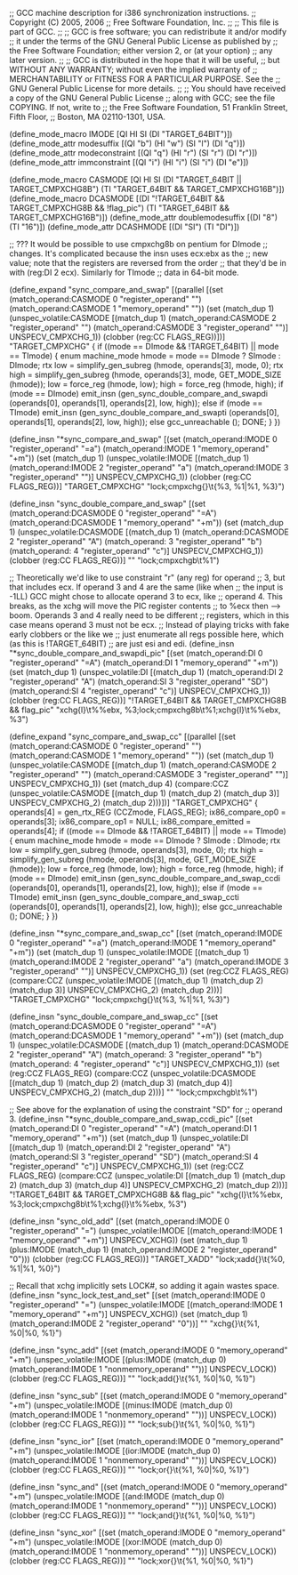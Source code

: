 ;; GCC machine description for i386 synchronization instructions.
;; Copyright (C) 2005, 2006
;; Free Software Foundation, Inc.
;;
;; This file is part of GCC.
;;
;; GCC is free software; you can redistribute it and/or modify
;; it under the terms of the GNU General Public License as published by
;; the Free Software Foundation; either version 2, or (at your option)
;; any later version.
;;
;; GCC is distributed in the hope that it will be useful,
;; but WITHOUT ANY WARRANTY; without even the implied warranty of
;; MERCHANTABILITY or FITNESS FOR A PARTICULAR PURPOSE.  See the
;; GNU General Public License for more details.
;;
;; You should have received a copy of the GNU General Public License
;; along with GCC; see the file COPYING.  If not, write to
;; the Free Software Foundation, 51 Franklin Street, Fifth Floor,
;; Boston, MA 02110-1301, USA.

(define_mode_macro IMODE [QI HI SI (DI "TARGET_64BIT")])
(define_mode_attr modesuffix [(QI "b") (HI "w") (SI "l") (DI "q")])
(define_mode_attr modeconstraint [(QI "q") (HI "r") (SI "r") (DI "r")])
(define_mode_attr immconstraint [(QI "i") (HI "i") (SI "i") (DI "e")])

(define_mode_macro CASMODE [QI HI SI (DI "TARGET_64BIT || TARGET_CMPXCHG8B")
                           (TI "TARGET_64BIT && TARGET_CMPXCHG16B")])
(define_mode_macro DCASMODE
  [(DI "!TARGET_64BIT && TARGET_CMPXCHG8B && !flag_pic")
   (TI "TARGET_64BIT && TARGET_CMPXCHG16B")])
(define_mode_attr doublemodesuffix [(DI "8") (TI "16")])
(define_mode_attr DCASHMODE [(DI "SI") (TI "DI")])

;; ??? It would be possible to use cmpxchg8b on pentium for DImode
;; changes.  It's complicated because the insn uses ecx:ebx as the
;; new value; note that the registers are reversed from the order
;; that they'd be in with (reg:DI 2 ecx).  Similarly for TImode 
;; data in 64-bit mode.

(define_expand "sync_compare_and_swap<mode>"
  [(parallel
    [(set (match_operand:CASMODE 0 "register_operand" "")
          (match_operand:CASMODE 1 "memory_operand" ""))
     (set (match_dup 1)
          (unspec_volatile:CASMODE
            [(match_dup 1)
             (match_operand:CASMODE 2 "register_operand" "")
             (match_operand:CASMODE 3 "register_operand" "")]
            UNSPECV_CMPXCHG_1))
     (clobber (reg:CC FLAGS_REG))])]
  "TARGET_CMPXCHG"
{
  if ((<MODE>mode == DImode && !TARGET_64BIT) || <MODE>mode == TImode)
    {
      enum machine_mode hmode = <MODE>mode == DImode ? SImode : DImode;
      rtx low = simplify_gen_subreg (hmode, operands[3], <MODE>mode, 0);
      rtx high = simplify_gen_subreg (hmode, operands[3], <MODE>mode,
                                      GET_MODE_SIZE (hmode));
      low = force_reg (hmode, low);
      high = force_reg (hmode, high);
      if (<MODE>mode == DImode)
        emit_insn (gen_sync_double_compare_and_swapdi
                   (operands[0], operands[1], operands[2], low, high));
      else if (<MODE>mode == TImode)
        emit_insn (gen_sync_double_compare_and_swapti
                   (operands[0], operands[1], operands[2], low, high));
      else
        gcc_unreachable ();
      DONE;
    }
})

(define_insn "*sync_compare_and_swap<mode>"
  [(set (match_operand:IMODE 0 "register_operand" "=a")
        (match_operand:IMODE 1 "memory_operand" "+m"))
   (set (match_dup 1)
        (unspec_volatile:IMODE
          [(match_dup 1)
           (match_operand:IMODE 2 "register_operand" "a")
           (match_operand:IMODE 3 "register_operand" "<modeconstraint>")]
          UNSPECV_CMPXCHG_1))
   (clobber (reg:CC FLAGS_REG))]
  "TARGET_CMPXCHG"
  "lock\;cmpxchg{<modesuffix>}\t{%3, %1|%1, %3}")

(define_insn "sync_double_compare_and_swap<mode>"
  [(set (match_operand:DCASMODE 0 "register_operand" "=A")
        (match_operand:DCASMODE 1 "memory_operand" "+m"))
   (set (match_dup 1)
        (unspec_volatile:DCASMODE
          [(match_dup 1)
           (match_operand:DCASMODE 2 "register_operand" "A")
           (match_operand:<DCASHMODE> 3 "register_operand" "b")
           (match_operand:<DCASHMODE> 4 "register_operand" "c")]
          UNSPECV_CMPXCHG_1))
   (clobber (reg:CC FLAGS_REG))]
  ""
  "lock\;cmpxchg<doublemodesuffix>b\t%1")

;; Theoretically we'd like to use constraint "r" (any reg) for operand
;; 3, but that includes ecx.  If operand 3 and 4 are the same (like when
;; the input is -1LL) GCC might chose to allocate operand 3 to ecx, like
;; operand 4.  This breaks, as the xchg will move the PIC register contents
;; to %ecx then --> boom.  Operands 3 and 4 really need to be different
;; registers, which in this case means operand 3 must not be ecx.
;; Instead of playing tricks with fake early clobbers or the like we
;; just enumerate all regs possible here, which (as this is !TARGET_64BIT)
;; are just esi and edi.
(define_insn "*sync_double_compare_and_swapdi_pic"
  [(set (match_operand:DI 0 "register_operand" "=A")
        (match_operand:DI 1 "memory_operand" "+m"))
   (set (match_dup 1)
        (unspec_volatile:DI
          [(match_dup 1)
           (match_operand:DI 2 "register_operand" "A")
           (match_operand:SI 3 "register_operand" "SD")
           (match_operand:SI 4 "register_operand" "c")]
          UNSPECV_CMPXCHG_1))
   (clobber (reg:CC FLAGS_REG))]
  "!TARGET_64BIT && TARGET_CMPXCHG8B && flag_pic"
  "xchg{l}\t%%ebx, %3\;lock\;cmpxchg8b\t%1\;xchg{l}\t%%ebx, %3")

(define_expand "sync_compare_and_swap_cc<mode>"
  [(parallel
    [(set (match_operand:CASMODE 0 "register_operand" "")
          (match_operand:CASMODE 1 "memory_operand" ""))
     (set (match_dup 1)
          (unspec_volatile:CASMODE
            [(match_dup 1)
             (match_operand:CASMODE 2 "register_operand" "")
             (match_operand:CASMODE 3 "register_operand" "")]
            UNSPECV_CMPXCHG_1))
     (set (match_dup 4)
          (compare:CCZ
            (unspec_volatile:CASMODE
              [(match_dup 1) (match_dup 2) (match_dup 3)] UNSPECV_CMPXCHG_2)
            (match_dup 2)))])]
  "TARGET_CMPXCHG"
{
  operands[4] = gen_rtx_REG (CCZmode, FLAGS_REG);
  ix86_compare_op0 = operands[3];
  ix86_compare_op1 = NULL;
  ix86_compare_emitted = operands[4];
  if ((<MODE>mode == DImode && !TARGET_64BIT) || <MODE>mode == TImode)
    {
      enum machine_mode hmode = <MODE>mode == DImode ? SImode : DImode;
      rtx low = simplify_gen_subreg (hmode, operands[3], <MODE>mode, 0);
      rtx high = simplify_gen_subreg (hmode, operands[3], <MODE>mode,
                                      GET_MODE_SIZE (hmode));
      low = force_reg (hmode, low);
      high = force_reg (hmode, high);
      if (<MODE>mode == DImode)
        emit_insn (gen_sync_double_compare_and_swap_ccdi
                   (operands[0], operands[1], operands[2], low, high));
      else if (<MODE>mode == TImode)
        emit_insn (gen_sync_double_compare_and_swap_ccti
                   (operands[0], operands[1], operands[2], low, high));
      else
        gcc_unreachable ();
      DONE;
    }
})

(define_insn "*sync_compare_and_swap_cc<mode>"
  [(set (match_operand:IMODE 0 "register_operand" "=a")
        (match_operand:IMODE 1 "memory_operand" "+m"))
   (set (match_dup 1)
        (unspec_volatile:IMODE
          [(match_dup 1)
           (match_operand:IMODE 2 "register_operand" "a")
           (match_operand:IMODE 3 "register_operand" "<modeconstraint>")]
          UNSPECV_CMPXCHG_1))
   (set (reg:CCZ FLAGS_REG)
        (compare:CCZ
          (unspec_volatile:IMODE
            [(match_dup 1) (match_dup 2) (match_dup 3)] UNSPECV_CMPXCHG_2)
          (match_dup 2)))]
  "TARGET_CMPXCHG"
  "lock\;cmpxchg{<modesuffix>}\t{%3, %1|%1, %3}")

(define_insn "sync_double_compare_and_swap_cc<mode>"
  [(set (match_operand:DCASMODE 0 "register_operand" "=A")
        (match_operand:DCASMODE 1 "memory_operand" "+m"))
   (set (match_dup 1)
        (unspec_volatile:DCASMODE
          [(match_dup 1)
           (match_operand:DCASMODE 2 "register_operand" "A")
           (match_operand:<DCASHMODE> 3 "register_operand" "b")
           (match_operand:<DCASHMODE> 4 "register_operand" "c")]
          UNSPECV_CMPXCHG_1))
   (set (reg:CCZ FLAGS_REG)
        (compare:CCZ
          (unspec_volatile:DCASMODE
            [(match_dup 1) (match_dup 2) (match_dup 3) (match_dup 4)]
            UNSPECV_CMPXCHG_2)
          (match_dup 2)))]
  ""
  "lock\;cmpxchg<doublemodesuffix>b\t%1")

;; See above for the explanation of using the constraint "SD" for
;; operand 3.
(define_insn "*sync_double_compare_and_swap_ccdi_pic"
  [(set (match_operand:DI 0 "register_operand" "=A")
        (match_operand:DI 1 "memory_operand" "+m"))
   (set (match_dup 1)
        (unspec_volatile:DI
          [(match_dup 1)
           (match_operand:DI 2 "register_operand" "A")
           (match_operand:SI 3 "register_operand" "SD")
           (match_operand:SI 4 "register_operand" "c")]
          UNSPECV_CMPXCHG_1))
   (set (reg:CCZ FLAGS_REG)
        (compare:CCZ
          (unspec_volatile:DI
            [(match_dup 1) (match_dup 2) (match_dup 3) (match_dup 4)]
            UNSPECV_CMPXCHG_2)
          (match_dup 2)))]
  "!TARGET_64BIT && TARGET_CMPXCHG8B && flag_pic"
  "xchg{l}\t%%ebx, %3\;lock\;cmpxchg8b\t%1\;xchg{l}\t%%ebx, %3")

(define_insn "sync_old_add<mode>"
  [(set (match_operand:IMODE 0 "register_operand" "=<modeconstraint>")
        (unspec_volatile:IMODE
          [(match_operand:IMODE 1 "memory_operand" "+m")] UNSPECV_XCHG))
   (set (match_dup 1)
        (plus:IMODE (match_dup 1)
                    (match_operand:IMODE 2 "register_operand" "0")))
   (clobber (reg:CC FLAGS_REG))]
  "TARGET_XADD"
  "lock\;xadd{<modesuffix>}\t{%0, %1|%1, %0}")

;; Recall that xchg implicitly sets LOCK#, so adding it again wastes space.
(define_insn "sync_lock_test_and_set<mode>"
  [(set (match_operand:IMODE 0 "register_operand" "=<modeconstraint>")
        (unspec_volatile:IMODE
          [(match_operand:IMODE 1 "memory_operand" "+m")] UNSPECV_XCHG))
   (set (match_dup 1)
        (match_operand:IMODE 2 "register_operand" "0"))]
  ""
  "xchg{<modesuffix>}\t{%1, %0|%0, %1}")

(define_insn "sync_add<mode>"
  [(set (match_operand:IMODE 0 "memory_operand" "+m")
        (unspec_volatile:IMODE
          [(plus:IMODE (match_dup 0)
             (match_operand:IMODE 1 "nonmemory_operand" "<modeconstraint><immconstraint>"))]
          UNSPECV_LOCK))
   (clobber (reg:CC FLAGS_REG))]
  ""
  "lock\;add{<modesuffix>}\t{%1, %0|%0, %1}")

(define_insn "sync_sub<mode>"
  [(set (match_operand:IMODE 0 "memory_operand" "+m")
        (unspec_volatile:IMODE
          [(minus:IMODE (match_dup 0)
             (match_operand:IMODE 1 "nonmemory_operand" "<modeconstraint><immconstraint>"))]
          UNSPECV_LOCK))
   (clobber (reg:CC FLAGS_REG))]
  ""
  "lock\;sub{<modesuffix>}\t{%1, %0|%0, %1}")

(define_insn "sync_ior<mode>"
  [(set (match_operand:IMODE 0 "memory_operand" "+m")
        (unspec_volatile:IMODE
          [(ior:IMODE (match_dup 0)
             (match_operand:IMODE 1 "nonmemory_operand" "<modeconstraint><immconstraint>"))]
          UNSPECV_LOCK))
   (clobber (reg:CC FLAGS_REG))]
  ""
  "lock\;or{<modesuffix>}\t{%1, %0|%0, %1}")

(define_insn "sync_and<mode>"
  [(set (match_operand:IMODE 0 "memory_operand" "+m")
        (unspec_volatile:IMODE
          [(and:IMODE (match_dup 0)
             (match_operand:IMODE 1 "nonmemory_operand" "<modeconstraint><immconstraint>"))]
          UNSPECV_LOCK))
   (clobber (reg:CC FLAGS_REG))]
  ""
  "lock\;and{<modesuffix>}\t{%1, %0|%0, %1}")

(define_insn "sync_xor<mode>"
  [(set (match_operand:IMODE 0 "memory_operand" "+m")
        (unspec_volatile:IMODE
          [(xor:IMODE (match_dup 0)
             (match_operand:IMODE 1 "nonmemory_operand" "<modeconstraint><immconstraint>"))]
          UNSPECV_LOCK))
   (clobber (reg:CC FLAGS_REG))]
  ""
  "lock\;xor{<modesuffix>}\t{%1, %0|%0, %1}")
